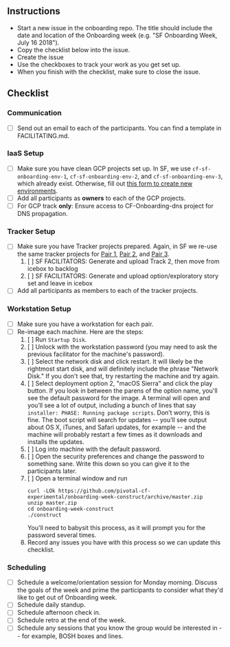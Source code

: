 ## Instructions
- Start a new issue in the onboarding repo. The title should include the date and location of the Onboarding week (e.g. "SF Onboarding Week, July 16 2018").
- Copy the checklist below into the issue.
- Create the issue
- Use the checkboxes to track your work as you get set up.
- When you finish with the checklist, make sure to close the issue.

## Checklist

### Communication
- [ ] Send out an email to each of the participants. You can find a template in FACILITATING.md.

### IaaS Setup
- [ ] Make sure you have clean GCP projects set up. In SF, we use `cf-sf-onboarding-env-1`, `cf-sf-onboarding-env-2`, and `cf-sf-onboarding-env-3`, which already exist. Otherwise, fill out [this form to create new environments](https://docs.google.com/forms/d/e/1FAIpQLSeJ31997Zma1WtLcCtswiysCFWOG5MXNmlYCpJsiYgdG9kKnA/viewform).
- [ ] Add all participants as **owners** to each of the GCP projects.
- [ ] For GCP track **only**: Ensure access to CF-Onboarding-dns project for DNS propagation.

### Tracker Setup
- [ ] Make sure you have Tracker projects prepared. Again, in SF we re-use the same tracker projects for [Pair 1](https://www.pivotaltracker.com/n/projects/2125981), [Pair 2](https://www.pivotaltracker.com/n/projects/2125982), and [Pair 3](https://www.pivotaltracker.com/n/projects/2089066).
  1. [ ] SF FACILITATORS: Generate and upload Track 2, then move from icebox to backlog
  1. [ ] SF FACILITATORS: Generate and upload option/exploratory story set and leave in icebox
- [ ] Add all participants as members to each of the tracker projects.

### Workstation Setup
- [ ] Make sure you have a workstation for each pair.
- [ ] Re-image each machine. Here are the steps:
  1. [ ] Run `Startup Disk`.
  1. [ ] Unlock with the workstation password (you may need to ask the previous facilitator for the machine's password).
  1. [ ] Select the network disk and click restart. It will likely be the rightmost start disk, and will definitely include the phrase "Network Disk." If you don't see that, try restarting the machine and try again.
  1. [ ] Select deployment option 2, "macOS Sierra" and click the play button. If you look in between the parens of the option name, you'll see the default password for the image. A terminal will open and you’ll see a lot of output, including a bunch of lines that say `installer: PHASE: Running package scripts`. Don’t worry, this is fine. The boot script will search for updates -- you’ll see output about OS X, iTunes, and Safari updates, for example -- and the machine will probably restart a few times as it downloads and installs the updates.
  1. [ ] Log into machine with the default password.
  1. [ ] Open the security preferences and change the password to something sane. Write this down so you can give it to the participants later.
  1. [ ] Open a terminal window and run
     ```
     curl -LOk https://github.com/pivotal-cf-experimental/onboarding-week-construct/archive/master.zip
     unzip master.zip
     cd onboarding-week-construct
     ./construct
     ```
     You'll need to babysit this process, as it will prompt you for the password several times.
  1. Record any issues you have with this process so we can update this checklist.

### Scheduling
- [ ] Schedule a welcome/orientation session for Monday morning. Discuss the goals of the week and prime the participants to consider what they'd like to get out of Onboarding week.
- [ ] Schedule daily standup.
- [ ] Schedule afternoon check in.
- [ ] Schedule retro at the end of the week.
- [ ] Schedule any sessions that you know the group would be interested in -- for example, BOSH boxes and lines.
